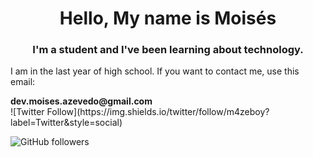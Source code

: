 <h1 align = "center"> Hello, My name is Moisés </h1>
<h3 align = "center"> I'm a student and I've been learning about technology. </h3>
<p>I am in the last year of high school. If you want to contact me, use this email:</p>
<strong>dev.moises.azevedo@gmail.com</strong>
<br>
![Twitter Follow](https://img.shields.io/twitter/follow/m4zeboy?label=Twitter&style=social)

![GitHub followers](https://img.shields.io/github/followers/thefenix775?label=thefenix775&style=social)
